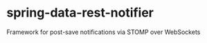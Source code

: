 spring-data-rest-notifier
=========================

Framework for post-save notifications via STOMP over WebSockets
